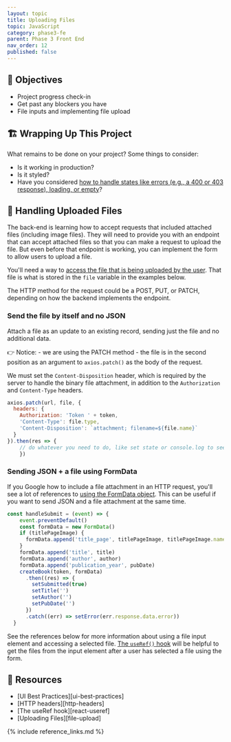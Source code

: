 ```yaml
---
layout: topic
title: Uploading Files
topic: JavaScript
category: phase3-fe
parent: Phase 3 Front End
nav_order: 12
published: false
---
```


## 🎯 Objectives

- Project progress check-in
- Get past any blockers you have
- File inputs and implementing file upload

## 🏗️ Wrapping Up This Project

What remains to be done on your project? Some things to consider:

- Is it working in production?
- Is it styled?
- Have you considered [how to handle states like errors (e.g., a 400 or 403 response), loading, or empty](https://blog.logrocket.com/ui-design-best-practices-loading-error-empty-state-react/)?

## 📂 Handling Uploaded Files

The back-end is learning how to accept requests that included attached files (including image files). They will need to provide you with an endpoint that can accept attached files so that you can make a request to upload the file. But even before that endpoint is working, you can implement the form to allow users to upload a file.

You'll need a way to [access the file that is being uploaded by the user](https://developer.mozilla.org/en-US/docs/Web/API/File_API/Using_files_from_web_applications#accessing_selected_files). That file is what is stored in the `file` variable in the examples below.

The HTTP method for the request could be a POST, PUT, or PATCH, depending on how the backend implements the endpoint.

### Send the file by itself and no JSON

Attach a file as an update to an existing record, sending just the file and no additional data.

👉 Notice:
    - we are using the PATCH method
    - the file is in the second position as an argument to `axios.patch()` as the body of the request.

We must set the `Content-Disposition` header, which is required by the server to handle the binary file attachment, in addition to the `Authorization` and `Content-Type` headers.

```js
axios.patch(url, file, {
  headers: {
    Authorization: 'Token ' + token,
    'Content-Type': file.type,
    'Content-Disposition': `attachment; filename=${file.name}`
  }
}).then(res => {
    // do whatever you need to do, like set state or console.log to see what you've got
    })
```

### Sending JSON + a file using FormData

If you Google how to include a file attachment in an HTTP request, you'll see a lot of references to [using the FormData object](https://developer.mozilla.org/en-US/docs/Web/API/FormData/Using_FormData_Objects). This can be useful if you want to send JSON and a file attachment at the same time. 

```js
const handleSubmit = (event) => {
    event.preventDefault()
    const formData = new FormData()
    if (titlePageImage) {
      formData.append('title_page', titlePageImage, titlePageImage.name)
    }
    formData.append('title', title)
    formData.append('author', author)
    formData.append('publication_year', pubDate)
    createBook(token, formData)
      .then((res) => {
        setSubmitted(true)
        setTitle('')
        setAuthor('')
        setPubDate('')
      })
      .catch((err) => setError(err.response.data.error))
  }
```


See the references below for more information about using a file input element and accessing a selected file. [The `useRef()` hook](https://reactjs.org/docs/hooks-reference.html#useref) will be helpful to get the files from the input element after a user has selected a file using the form.

## 🔖 Resources

- [UI Best Practices][ui-best-practices]
- [HTTP headers][http-headers]
- [The useRef hook][react-useref]
- [Uploading Files][file-upload]

{% include reference_links.md %}
